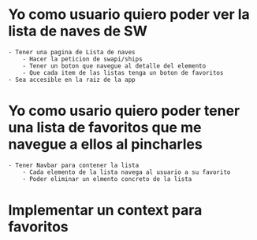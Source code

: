 # Yo como usuario quiero poder ver la lista de naves de SW

    - Tener una pagina de Lista de naves
        - Hacer la peticion de swapi/ships
        - Tener un boton que navegue al detalle del elemento
        - Que cada item de las listas tenga un boton de favoritos
    - Sea accesible en la raiz de la app

# Yo como usario quiero poder tener una lista de favoritos que me navegue a ellos al pincharles

    - Tener Navbar para contener la lista
        - Cada elemento de la lista navega al usuario a su favorito
        - Poder eliminar un elmento concreto de la lista

# Implementar un context para favoritos
